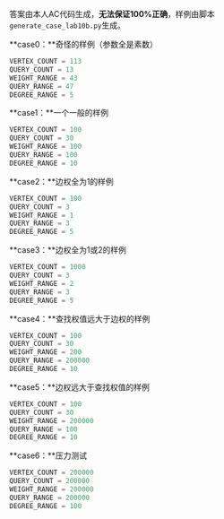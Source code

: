 答案由本人AC代码生成，**无法保证100%正确**，样例由脚本`generate_case_lab10b.py`生成。

**case0：**奇怪的样例（参数全是素数）

```python
VERTEX_COUNT = 113
QUERY_COUNT = 13
WEIGHT_RANGE = 43
QUERY_RANGE = 47
DEGREE_RANGE = 5
```

**case1：**一个一般的样例

```python
VERTEX_COUNT = 100
QUERY_COUNT = 30
WEIGHT_RANGE = 100
QUERY_RANGE = 100
DEGREE_RANGE = 10
```

**case2：**边权全为1的样例

```python
VERTEX_COUNT = 100
QUERY_COUNT = 3
WEIGHT_RANGE = 1
QUERY_RANGE = 3
DEGREE_RANGE = 5
```

**case3：**边权全为1或2的样例

```python
VERTEX_COUNT = 1000
QUERY_COUNT = 3
WEIGHT_RANGE = 2
QUERY_RANGE = 3
DEGREE_RANGE = 5
```

**case4：**查找权值远大于边权的样例

```python
VERTEX_COUNT = 100
QUERY_COUNT = 30
WEIGHT_RANGE = 200
QUERY_RANGE = 200000
DEGREE_RANGE = 10
```

**case5：**边权远大于查找权值的样例

```python
VERTEX_COUNT = 100
QUERY_COUNT = 30
WEIGHT_RANGE = 200000
QUERY_RANGE = 100
DEGREE_RANGE = 10
```

**case6：**压力测试

```python
VERTEX_COUNT = 200000
QUERY_COUNT = 200000
WEIGHT_RANGE = 200000
QUERY_RANGE = 200000
DEGREE_RANGE = 100
```

